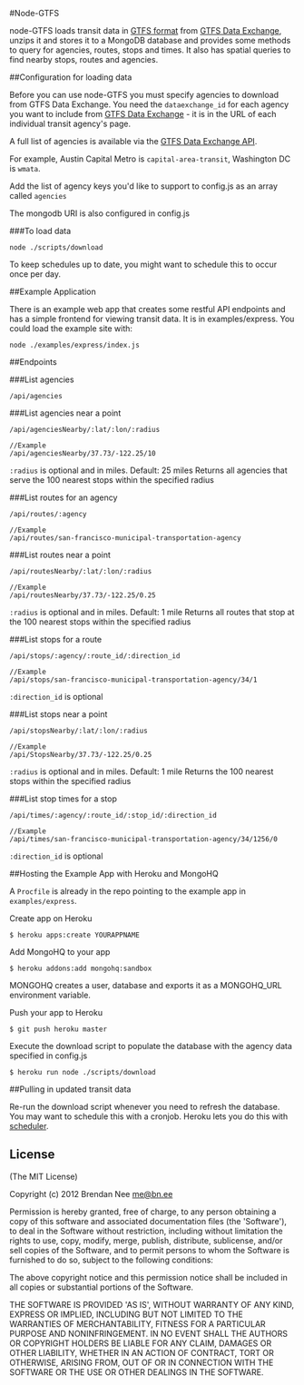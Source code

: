 #Node-GTFS

node-GTFS loads transit data in [GTFS format](https://developers.google.com/transit/) from [GTFS Data Exchange](http://www.gtfs-data-exchange.com/), unzips it and stores it to a MongoDB database and provides some methods to query for agencies, routes, stops and times.  It also has spatial queries to find nearby stops, routes and agencies.

##Configuration for loading data

Before you can use node-GTFS you must specify agencies to download from GTFS Data Exchange. You need the `dataexchange_id` for each agency you want to include from [GTFS Data Exchange](http://www.gtfs-data-exchange.com/) - it is in the URL of each individual transit agency's page.

A full list of agencies is available via the [GTFS Data Exchange API](http://www.gtfs-data-exchange.com/api/agencies).

For example, Austin Capital Metro is `capital-area-transit`, Washington DC is `wmata`.

Add the list of agency keys you'd like to support to config.js as an array called `agencies`

The mongodb URI is also configured in config.js

###To load data

    node ./scripts/download

To keep schedules up to date, you might want to schedule this to occur once per day.

##Example Application

There is an example web app that creates some restful API endpoints and has a simple frontend for viewing transit data.  It is in examples/express.  You could load the example site with:

    node ./examples/express/index.js

##Endpoints

###List agencies

    /api/agencies

###List agencies near a point

    /api/agenciesNearby/:lat/:lon/:radius
    
    //Example
    /api/agenciesNearby/37.73/-122.25/10
`:radius` is optional and in miles.  Default: 25 miles
Returns all agencies that serve the 100 nearest stops within the specified radius

###List routes for an agency

    /api/routes/:agency
    
    //Example
    /api/routes/san-francisco-municipal-transportation-agency

###List routes near a point

    /api/routesNearby/:lat/:lon/:radius
    
    //Example
    /api/routesNearby/37.73/-122.25/0.25
`:radius` is optional and in miles.  Default: 1 mile
Returns all routes that stop at the 100 nearest stops within the specified radius

###List stops for a route

    /api/stops/:agency/:route_id/:direction_id
    
    //Example
    /api/stops/san-francisco-municipal-transportation-agency/34/1
`:direction_id` is optional

###List stops near a point

    /api/stopsNearby/:lat/:lon/:radius
    
    //Example
    /api/StopsNearby/37.73/-122.25/0.25
`:radius` is optional and in miles.  Default: 1 mile
Returns the 100 nearest stops within the specified radius

###List stop times for a stop

    /api/times/:agency/:route_id/:stop_id/:direction_id
    
    //Example
    /api/times/san-francisco-municipal-transportation-agency/34/1256/0
`:direction_id` is optional


##Hosting the Example App with Heroku and MongoHQ

A `Procfile` is already in the repo pointing to the example app in `examples/express`.

Create app on Heroku

    $ heroku apps:create YOURAPPNAME

Add MongoHQ to your app

    $ heroku addons:add mongohq:sandbox

MONGOHQ creates a user, database and exports it as a MONGOHQ_URL environment variable.

Push your app to Heroku

    $ git push heroku master

Execute the download script to populate the database with the agency data specified in config.js

    $ heroku run node ./scripts/download


##Pulling in updated transit data

Re-run the download script whenever you need to refresh the database. You may want to schedule this with a cronjob.  Heroku lets you do this with [scheduler](https://devcenter.heroku.com/articles/scheduler).

## License

(The MIT License)

Copyright (c) 2012 Brendan Nee <me@bn.ee>

Permission is hereby granted, free of charge, to any person obtaining a copy of this software and associated documentation files (the 'Software'), to deal in the Software without restriction, including without limitation the rights to use, copy, modify, merge, publish, distribute, sublicense, and/or sell copies of the Software, and to permit persons to whom the Software is furnished to do so, subject to the following conditions:

The above copyright notice and this permission notice shall be included in all copies or substantial portions of the Software.

THE SOFTWARE IS PROVIDED 'AS IS', WITHOUT WARRANTY OF ANY KIND, EXPRESS OR IMPLIED, INCLUDING BUT NOT LIMITED TO THE WARRANTIES OF MERCHANTABILITY, FITNESS FOR A PARTICULAR PURPOSE AND NONINFRINGEMENT. IN NO EVENT SHALL THE AUTHORS OR COPYRIGHT HOLDERS BE LIABLE FOR ANY CLAIM, DAMAGES OR OTHER LIABILITY, WHETHER IN AN ACTION OF CONTRACT, TORT OR OTHERWISE, ARISING FROM, OUT OF OR IN CONNECTION WITH THE SOFTWARE OR THE USE OR OTHER DEALINGS IN THE SOFTWARE.
